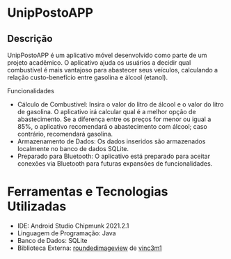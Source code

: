# UnipPostoAPP
## Descrição
UnipPostoAPP é um aplicativo móvel desenvolvido como parte de um projeto acadêmico. O aplicativo ajuda os usuários a decidir qual combustível é mais vantajoso para abastecer seus veículos, calculando a relação custo-benefício entre gasolina e álcool (etanol).

Funcionalidades
* Cálculo de Combustível: Insira o valor do litro de álcool e o valor do litro de gasolina. O aplicativo irá calcular qual é a melhor opção de abastecimento. Se a diferença entre os preços for menor ou igual a 85%, o aplicativo recomendará o abastecimento com álcool; caso contrário, recomendará gasolina.
* Armazenamento de Dados: Os dados inseridos são armazenados localmente no banco de dados SQLite.
* Preparado para Bluetooth: O aplicativo está preparado para aceitar conexões via Bluetooth para futuras expansões de funcionalidades.

# Ferramentas e Tecnologias Utilizadas
* IDE: Android Studio Chipmunk 2021.2.1
* Linguagem de Programação: Java
* Banco de Dados: SQLite
* Biblioteca Externa: [roundedimageview](https://github.com/vinc3m1/RoundedImageView) de [vinc3m1](https://github.com/vinc3m1)
